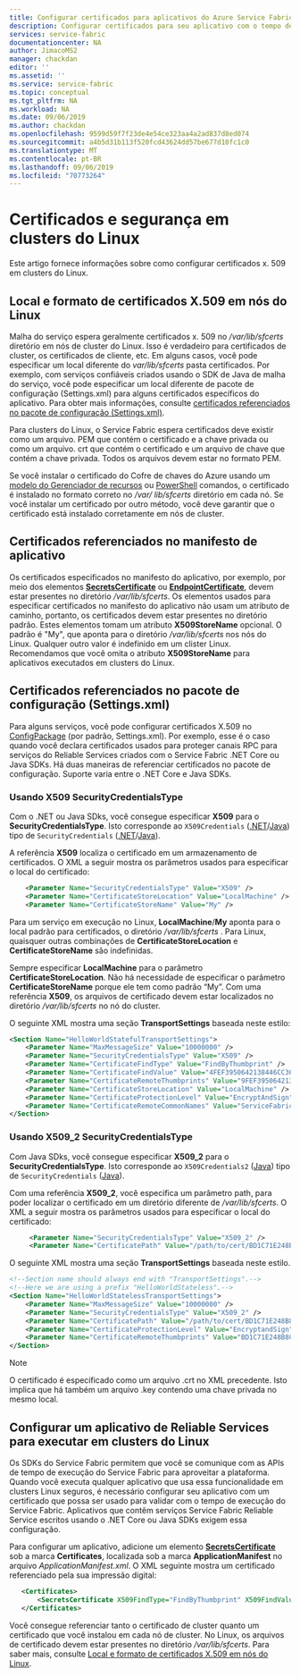 ```yaml
---
title: Configurar certificados para aplicativos do Azure Service Fabric no Linux | Microsoft Docs
description: Configurar certificados para seu aplicativo com o tempo de execução do Service Fabric em um cluster do Linux
services: service-fabric
documentationcenter: NA
author: JimacoMS2
manager: chackdan
editor: ''
ms.assetid: ''
ms.service: service-fabric
ms.topic: conceptual
ms.tgt_pltfrm: NA
ms.workload: NA
ms.date: 09/06/2019
ms.author: chackdan
ms.openlocfilehash: 9599d59f7f23de4e54ce323aa4a2ad837d8ed074
ms.sourcegitcommit: a4b5d31b113f520fcd43624dd57be677d10fc1c0
ms.translationtype: MT
ms.contentlocale: pt-BR
ms.lasthandoff: 09/06/2019
ms.locfileid: "70773264"
---
```

# <a name="certificates-and-security-on-linux-clusters"></a>Certificados e segurança em clusters do Linux

Este artigo fornece informações sobre como configurar certificados x. 509 em clusters do Linux.

## <a name="location-and-format-of-x509-certificates-on-linux-nodes"></a>Local e formato de certificados X.509 em nós do Linux

Malha do serviço espera geralmente certificados x. 509 no */var/lib/sfcerts* diretório em nós de cluster do Linux. Isso é verdadeiro para certificados de cluster, os certificados de cliente, etc. Em alguns casos, você pode especificar um local diferente do *var/lib/sfcerts* pasta certificados. Por exemplo, com serviços confiáveis criados usando o SDK de Java de malha do serviço, você pode especificar um local diferente de pacote de configuração (Settings.xml) para alguns certificados específicos do aplicativo. Para obter mais informações, consulte [certificados referenciados no pacote de configuração (Settings.xml)](#certificates-referenced-in-the-configuration-package-settingsxml).

Para clusters do Linux, o Service Fabric espera certificados deve existir como um arquivo. PEM que contém o certificado e a chave privada ou como um arquivo. crt que contém o certificado e um arquivo de chave que contém a chave privada. Todos os arquivos devem estar no formato PEM. 

Se você instalar o certificado do Cofre de chaves do Azure usando um [modelo do Gerenciador de recursos](./service-fabric-cluster-creation-create-template.md) ou [PowerShell](https://docs.microsoft.com/powershell/module/az.servicefabric/?view=azps-2.6.0) comandos, o certificado é instalado no formato correto no */var/ lib/sfcerts* diretório em cada nó. Se você instalar um certificado por outro método, você deve garantir que o certificado está instalado corretamente em nós de cluster.

## <a name="certificates-referenced-in-the-application-manifest"></a>Certificados referenciados no manifesto de aplicativo

Os certificados especificados no manifesto do aplicativo, por exemplo, por meio dos elementos [**SecretsCertificate**](https://docs.microsoft.com/azure/service-fabric/service-fabric-service-model-schema-elements#secretscertificate-element) ou [**EndpointCertificate**](https://docs.microsoft.com/azure/service-fabric/service-fabric-service-model-schema-elements#endpointcertificate-element), devem estar presentes no diretório */var/lib/sfcerts*. Os elementos usados para especificar certificados no manifesto do aplicativo não usam um atributo de caminho, portanto, os certificados devem estar presentes no diretório padrão. Estes elementos tomam um atributo **X509StoreName** opcional. O padrão é "My", que aponta para o diretório */var/lib/sfcerts* nos nós do Linux. Qualquer outro valor é indefinido em um clister Linux. Recomendamos que você omita o atributo **X509StoreName** para aplicativos executados em clusters do Linux. 

## <a name="certificates-referenced-in-the-configuration-package-settingsxml"></a>Certificados referenciados no pacote de configuração (Settings.xml)

Para alguns serviços, você pode configurar certificados X.509 no [ConfigPackage](./service-fabric-application-and-service-manifests.md) (por padrão, Settings.xml). Por exemplo, esse é o caso quando você declara certificados usados para proteger canais RPC para serviços do Reliable Services criados com o Service Fabric .NET Core ou Java SDKs. Há duas maneiras de referenciar certificados no pacote de configuração. Suporte varia entre o .NET Core e Java SDKs.

### <a name="using-x509-securitycredentialstype"></a>Usando X509 SecurityCredentialsType

Com o .NET ou Java SDks, você consegue especificar **X509** para o **SecurityCredentialsType**. Isto corresponde ao `X509Credentials` ([.NET](https://msdn.microsoft.com/library/system.fabric.x509credentials.aspx)/[Java](https://docs.microsoft.com/java/api/system.fabric.x509credentials)) tipo de `SecurityCredentials` ([.NET](https://msdn.microsoft.com/library/system.fabric.securitycredentials.aspx)/[Java](https://docs.microsoft.com/java/api/system.fabric.securitycredentials)).

A referência **X509** localiza o certificado em um armazenamento de certificados. O XML a seguir mostra os parâmetros usados para especificar o local do certificado:

```xml
    <Parameter Name="SecurityCredentialsType" Value="X509" />
    <Parameter Name="CertificateStoreLocation" Value="LocalMachine" />
    <Parameter Name="CertificateStoreName" Value="My" />
```

Para um serviço em execução no Linux, **LocalMachine**/**My** aponta para o local padrão para certificados, o diretório */var/lib/sfcerts* . Para Linux, quaisquer outras combinações de **CertificateStoreLocation** e **CertificateStoreName** são indefinidas. 

Sempre especificar **LocalMachine** para o parâmetro **CertificateStoreLocation**. Não há necessidade de especificar o parâmetro **CertificateStoreName** porque ele tem como padrão “My”. Com uma referência **X509**, os arquivos de certificado devem estar localizados no diretório */var/lib/sfcerts* no nó do cluster.  

O seguinte XML mostra uma seção **TransportSettings** baseada neste estilo:

```xml
<Section Name="HelloWorldStatefulTransportSettings">
    <Parameter Name="MaxMessageSize" Value="10000000" />
    <Parameter Name="SecurityCredentialsType" Value="X509" />
    <Parameter Name="CertificateFindType" Value="FindByThumbprint" />
    <Parameter Name="CertificateFindValue" Value="4FEF3950642138446CC364A396E1E881DB76B48C" />
    <Parameter Name="CertificateRemoteThumbprints" Value="9FEF3950642138446CC364A396E1E881DB76B483" />
    <Parameter Name="CertificateStoreLocation" Value="LocalMachine" />
    <Parameter Name="CertificateProtectionLevel" Value="EncryptAndSign" />
    <Parameter Name="CertificateRemoteCommonNames" Value="ServiceFabric-Test-Cert" />
</Section>
```

### <a name="using-x509_2-securitycredentialstype"></a>Usando X509_2 SecurityCredentialsType

Com Java SDks, você consegue especificar **X509_2** para o **SecurityCredentialsType**. Isto corresponde ao `X509Credentials2` ([Java](https://docs.microsoft.com/java/api/system.fabric.x509credentials2)) tipo de `SecurityCredentials` ([Java](https://docs.microsoft.com/java/api/system.fabric.securitycredentials)). 

Com uma referência **X509_2**, você especifica um parâmetro path, para poder localizar o certificado em um diretório diferente de */var/lib/sfcerts*.  O XML a seguir mostra os parâmetros usados para especificar o local do certificado: 

```xml
     <Parameter Name="SecurityCredentialsType" Value="X509_2" />
     <Parameter Name="CertificatePath" Value="/path/to/cert/BD1C71E248B8C6834C151174DECDBDC02DE1D954.crt" />
```

O seguinte XML mostra uma seção **TransportSettings** baseada neste estilo.

```xml
<!--Section name should always end with "TransportSettings".-->
<!--Here we are using a prefix "HelloWorldStateless".-->
<Section Name="HelloWorldStatelessTransportSettings">
    <Parameter Name="MaxMessageSize" Value="10000000" />
    <Parameter Name="SecurityCredentialsType" Value="X509_2" />
    <Parameter Name="CertificatePath" Value="/path/to/cert/BD1C71E248B8C6834C151174DECDBDC02DE1D954.crt" />
    <Parameter Name="CertificateProtectionLevel" Value="EncryptandSign" />
    <Parameter Name="CertificateRemoteThumbprints" Value="BD1C71E248B8C6834C151174DECDBDC02DE1D954" />
</Section>
```

> [!NOTE]
> O certificado é especificado como um arquivo .crt no XML precedente. Isto implica que há também um arquivo .key contendo uma chave privada no mesmo local.

## <a name="configure-a-reliable-services-app-to-run-on-linux-clusters"></a>Configurar um aplicativo de Reliable Services para executar em clusters do Linux

Os SDKs do Service Fabric permitem que você se comunique com as APIs de tempo de execução do Service Fabric para aproveitar a plataforma. Quando você executa qualquer aplicativo que usa essa funcionalidade em clusters Linux seguros, é necessário configurar seu aplicativo com um certificado que possa ser usado para validar com o tempo de execução do Service Fabric. Aplicativos que contêm serviços Service Fabric Reliable Service escritos usando o .NET Core ou Java SDKs exigem essa configuração. 

Para configurar um aplicativo, adicione um elemento [**SecretsCertificate**](https://docs.microsoft.com/azure/service-fabric/service-fabric-service-model-schema-elements#secretscertificate-element) sob a marca **Certificates**, localizada sob a marca **ApplicationManifest** no arquivo *ApplicationManifest.xml*. O XML seguinte mostra um certificado referenciado pela sua impressão digital: 

```xml
   <Certificates>
       <SecretsCertificate X509FindType="FindByThumbprint" X509FindValue="0A00AA0AAAA0AAA00A000000A0AA00A0AAAA00" />
   </Certificates>   
```

Você consegue referenciar tanto o certificado de cluster quanto um certificado que você instalou em cada nó de cluster. No Linux, os arquivos de certificado devem estar presentes no diretório */var/lib/sfcerts*. Para saber mais, consulte [Local e formato de certificados X.509 em nós do Linux](#location-and-format-of-x509-certificates-on-linux-nodes).




